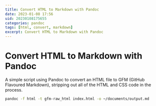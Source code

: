 ```yaml
---
title: Convert HTML to Markdown with Pandoc
date: 2023-01-08 17:56
uid: 20230108175655
categories: pandoc
tags: [html, convert, markdown]
excerpt: Convert HTML to Markdown with Pandoc
---
```


# Convert HTML to Markdown with Pandoc

A simple script using Pandoc to convert an HTML file to GFM (GitHub Flavoured Markdown), stripping out all of the HTML and CSS code in the process. 

```bash
pandoc -f html -t gfm-raw_html index.html -o ~/documents/output.md
```
